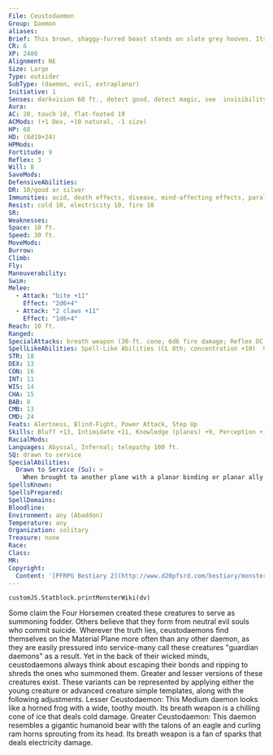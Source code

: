 ```yaml
---
File: Ceustodaemon
Group: Daemon
aliases: 
Brief: This brown, shaggy-furred beast stands on slate grey hooves. Its head resembles that of a maniacal horned ape.
CR: 6
XP: 2400
Alignment: NE
Size: Large
Type: outsider
SubType: (daemon, evil, extraplanar)
Initiative: 1
Senses: darkvision 60 ft., detect good, detect magic, see  invisibility; Perception +15
Aura: 
AC: 20, touch 10, flat-footed 19
ACMods: (+1 Dex, +10 natural, -1 size)
HP: 68
HD: (8d10+24)
HPMods: 
Fortitude: 9
Reflex: 3
Will: 8
SaveMods: 
DefensiveAbilities: 
DR: 10/good or silver
Immunities: acid, death effects, disease, mind-affecting effects, paralysis, poison, polymorph effects, sleep effects
Resist: cold 10, electricity 10, fire 10
SR: 
Weaknesses: 
Space: 10 ft.
Speed: 30 ft.
MoveMods: 
Burrow: 
Climb: 
Fly: 
Maneuverability: 
Swim: 
Melee: 
  - Attack: "bite +11"
    Effect: "2d6+4"
  - Attack: "2 claws +11"
    Effect: "1d6+4"
Reach: 10 ft.
Ranged: 
SpecialAttacks: breath weapon (30-ft. cone; 6d6 fire damage; Reflex DC 17 for half; usable once every 1d4 rounds)
SpellLikeAbilities: Spell-Like Abilities (CL 8th; concentration +10)  Constant-detect good, detect magic, see invisibility At will-dimension door  3/day-dispel magic, fly  1/day-hold monster (DC 17), slow (DC 15)
STR: 18
DEX: 13
CON: 16
INT: 11
WIS: 14
CHA: 15
BAB: 8
CMB: 13
CMD: 24
Feats: Alertness, Blind-Fight, Power Attack, Step Up
Skills: Bluff +13, Intimidate +11, Knowledge (planes) +9, Perception +15, Sense Motive +15, Stealth +8, Survival +9
RacialMods: 
Languages: Abyssal, Infernal; telepathy 100 ft.
SQ: drawn to service
SpecialAbilities:
  Drawn to Service (Su): >
    When brought to another plane with a planar binding or planar ally spell (or any similar calling effect), ceustodaemons take a -5 penalty on the initial Will save and on their Charisma check to refuse service.  Ceustodaemons also take a -5 penalty on saves against binding, planar binding, and other spells designed to bind a creature to a particular plane as long as the daemon is commanded to serve as a guardian for a single area or small complex.
SpellsKnown: 
SpellsPrepared: 
SpellDomains: 
Bloodline: 
Environment: any (Abaddon)
Temperature: any
Organization: solitary
Treasure: none
Race: 
Class: 
MR: 
Copyright:
  Content: '[PFRPG Bestiary 2](http://www.d20pfsrd.com/bestiary/monster-listings/outsiders/daemons/ceustodaemon)'
---
```

```dataviewjs
customJS.Statblock.printMonsterWiki(dv)
```
Some claim the Four Horsemen created these creatures to serve as summoning fodder. Others believe that they form from neutral evil souls who commit suicide. Wherever the truth lies, ceustodaemons find themselves on the Material Plane more often than any other daemon, as they are easily pressured into service-many call these creatures "guardian daemons" as a result. Yet in the back of their wicked minds, ceustodaemons always think about escaping their bonds and ripping to shreds the ones who summoned them.  Greater and lesser versions of these creatures exist.  These variants can be represented by applying either the young creature or advanced creature simple templates, along with the following adjustments.  Lesser Ceustodaemon: This Medium daemon looks like a horned frog with a wide, toothy mouth. Its breath weapon is a chilling cone of ice that deals cold damage.  Greater Ceustodaemon: This daemon resembles a gigantic humanoid bear with the talons of an eagle and curling ram horns sprouting from its head. Its breath weapon is a fan of sparks that deals electricity damage.
